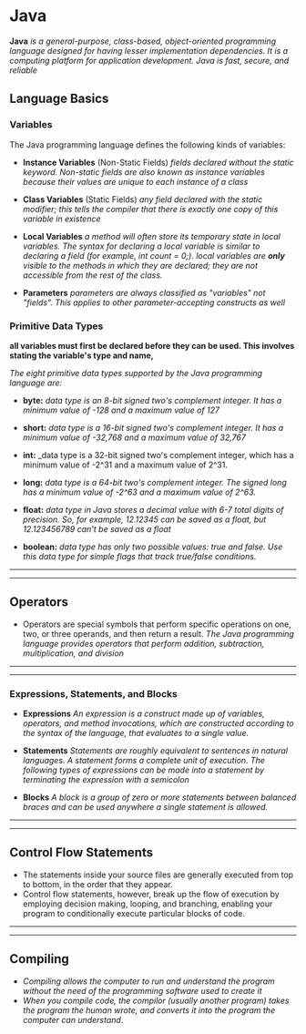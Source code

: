 # Java

**Java** _is a general-purpose, class-based, object-oriented programming language designed for having lesser implementation dependencies. It is a computing platform for application development. Java is fast, secure, and reliable_

## Language Basics

### Variables

The Java programming language defines the following kinds of variables:

* **Instance Variables** (Non-Static Fields)
_fields declared without the static keyword. Non-static fields are also known as instance variables because their values are unique to each instance of a class_

* **Class Variables** (Static Fields)
_any field declared with the static modifier; this tells the compiler that there is exactly one copy of this variable in existence_

* **Local Variables**
_a method will often store its temporary state in local variables. The syntax for declaring a local variable is similar to declaring a field (for example, int count = 0;)._
_local variables are **only** visible to the methods in which they are declared; they are not accessible from the rest of the class._

* **Parameters**
_parameters are always classified as "variables" not "fields". This applies to other parameter-accepting constructs as well_

### Primitive Data Types

**all variables must first be declared before they can be used. This involves stating the variable's type and name,**

_The eight primitive data types supported by the Java programming language are:_

* **byte:**
_data type is an 8-bit signed two's complement integer. It has a minimum value of -128 and a maximum value of 127_

* **short:**
_data type is a 16-bit signed two's complement integer. It has a minimum value of -32,768 and a maximum value of 32,767_

* **int:**
_data type is a 32-bit signed two's complement integer, which has a minimum value of -2^31 and a maximum value of 2^31.

* **long:**
 _data type is a 64-bit two's complement integer. The signed long has a minimum value of -2^63 and a maximum value of 2^63._

* **float:**
 _data type in Java stores a decimal value with 6-7 total digits of precision. So, for example, 12.12345 can be saved as a float, but 12.123456789 can't be saved as a float_

* **boolean:**
_data type has only two possible values: true and false. Use this data type for simple flags that track true/false conditions._

------------
-------------

## Operators

* Operators are special symbols that perform specific operations on one, two, or three operands, and then return a result.
_The Java programming language provides operators that perform addition, subtraction, multiplication, and division_


---------------
-----------

### Expressions, Statements, and Blocks

* **Expressions**
_An expression is a construct made up of variables, operators, and method invocations, which are constructed according to the syntax of the language, that evaluates to a single value._

* **Statements**
_Statements are roughly equivalent to sentences in natural languages. A statement forms a complete unit of execution. The following types of expressions can be made into a statement by terminating the expression with a semicolon_

* **Blocks**
_A block is a group of zero or more statements between balanced braces and can be used anywhere a single statement is allowed._

--------------
------------------

## Control Flow Statements

* The statements inside your source files are generally executed from top to bottom, in the order that they appear.
* Control flow statements, however, break up the flow of execution by employing decision making, looping, and branching, enabling your program to conditionally execute particular blocks of code.

-----------------
----------------

## Compiling

* _Compiling allows the computer to run and understand the program without the need of the programming software used to create it_
* _When you compile code, the compilor (usually another program) takes the program the human wrote, and converts it into the program the computer can understand_.
